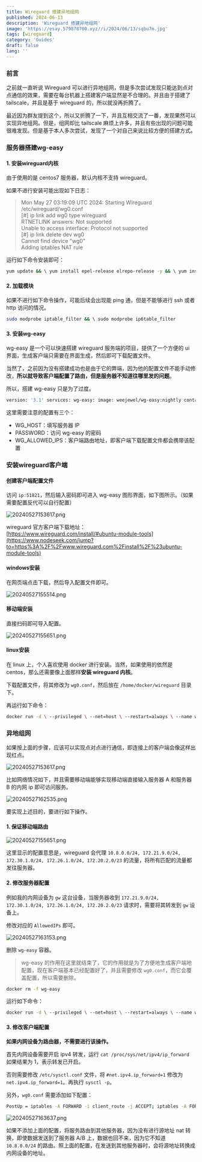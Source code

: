```yaml
---
title: Wireguard 搭建异地组网
published: 2024-06-13
description: 'Wireguard 搭建异地组网'
image: 'https://esay.579878700.xyz//i/2024/06/13/sqbu7m.jpg'
tags: [wireguard]
category: 'Guides'
draft: false 
lang: ''
---
```

### 前言

之前就一直听说 Wireguard 可以进行异地组网，但是多次尝试发现只能达到点对点通信的效果，需要在每台机器上搭建客户端显然是不合理的。并且由于搭建了 tailscale，并且是基于 wireguard 的，所以就没再折腾了。

最近因为群友提到这个，所以又折腾了一下，并且互相交流了一番，发现果然可以实现异地组网。但是，组网却比 tailscale 麻烦上许多，并且有些出现的问题可能很难发现。但是基于本人多次尝试，发现了一个对自己来说比较方便的搭建方式。

### 服务器搭建wg-easy

#### 1\. 安装wireguard内核

由于使用的是 centos7 服务器，默认内核不支持 wireguard。

如果不进行安装可能出现如下日志：

> Mon May 27 03:19:09 UTC 2024: Starting Wireguard /etc/wireguard/wg0.conf  
> \[#\] ip link add wg0 type wireguard  
> RTNETLINK answers: Not supported  
> Unable to access interface: Protocol not supported  
> \[#\] ip link delete dev wg0  
> Cannot find device "wg0"  
> Adding iptables NAT rule

运行如下命令安装即可：

```sh
yum update && \ yum install epel-release elrepo-release -y && \ yum install yum-plugin-elrepo -y && \ yum install kmod-wireguard wireguard-tools -y
```

#### 2\. 加载模块

如果不进行如下命令操作，可能后续会出现能 ping 通，但是不能够进行 ssh 或者 http 访问的情况。

```sh
sudo modprobe iptable_filter && \ sudo modprobe ip6table_filter
```

#### 3\. 安装wg-easy

wg-easy 是一个可以快速搭建 wireguard 服务端的项目，提供了一个方便的 ui 界面，生成客户端只需要在界面生成，然后即可下载配置文件。

当然了，之前因为没有搭建成功也是由于它的弊端，因为他的配置文件不能手动修改，**所以就导致客户端配置了路由，但是服务器不知道往哪里发的问题**。

所以，搭建 wg-easy 只是为了过度。

```sh
version: '3.1' services: wg-easy: image: weejewel/wg-easy:nightly container_name: wg-easy environment: - WG_HOST=<Server IP> - PASSWORD=<PASSWORD> - WG_ALLOWED_IPS=10.8.0.0/24 - WG_PERSISTENT_KEEPALIVE=25 - WG_DEFAULT_DNS=114.114.114.114 - UI_TRAFFIC_STATS=true volumes: - /home/docker/wireguard:/etc/wireguard network_mode: "host" # 51820 为 wireguard 数据传输的端口，51821 为 wg-easy 端口 # ports: # - 51820:51820/udp # - 51821:51821/tcp cap_add: - NET_ADMIN - SYS_MODULE privileged: true restart: unless-stopped
```

这里需要注意的配置有三个：

-   WG\_HOST：填写服务器 IP
-   PASSWORD：访问 wg-easy 的密码
-   WG\_ALLOWED\_IPS：客户端路由地址，即客户端下载配置文件都会携带该配置

### 安装wireguard客户端

#### 创建客户端配置文件

访问 `ip:51821`，然后输入密码即可进入 wg-easy 图形界面，如下图所示。（如果需要配置反代可以自行配置）

![20240527153617.png](https://img.amjun.com/uploads/2024/05/665437f709cbc.png)

wireguard 官方客户端下载地址：[https://www.wireguard.com/install/#ubuntu-module-tools](https://www.nodeseek.com/jump?to=https%3A%2F%2Fwww.wireguard.com%2Finstall%2F%23ubuntu-module-tools)

#### windows安装

在网页端点击下载，然后导入配置文件即可。

![20240527155514.png](https://img.amjun.com/uploads/2024/05/66543c67c40c0.png)

#### 移动端安装

直接扫码即可导入配置。

![20240527155651.png](https://img.amjun.com/uploads/2024/05/66543cc9892b2.png)

#### linux安装

在 linux 上，个人喜欢使用 docker 进行安装。当然，如果使用的依然是 centos，那么还需要像上面那样**安装 wireguard 内核**。

下载配置文件，将其修改为 `wg0.conf`，然后放在 `/home/docker/wireguard` 目录下。

再运行如下命令：

```sh
docker run -d \ --privileged \ --net=host \ --restart=always \ --name wireguard-client \ --cap-add NET_ADMIN \ --cap-add SYS_MODULE \ -v /home/docker/wireguard/wg0.conf:/etc/wireguard/wg0.conf \ --restart unless-stopped \ cmulk/wireguard-docker:alpine
```

### 异地组网

如果按上面的步骤，应该可以实现点对点进行通信，即连接上的客户端会像这样出现红点。

![20240527153617.png](https://img.amjun.com/uploads/2024/05/665437f709cbc.png)

比如网络情况如下，并且需要移动端能够实现移动端直接输入服务器 A 和服务器 B 的内网 ip 即可访问服务。

![20240527162535.png](https://img.amjun.com/uploads/2024/05/6654438520010.png)

要实现上述目的，要进行如下操作。

#### 1\. 保证移动端路由

![20240527155651.png](https://img.amjun.com/uploads/2024/05/66543cc9892b2.png)

这里显示的配置意思是，wireguard 会代理 `10.8.0.0/24, 172.21.9.0/24, 172.30.1.0/24, 172.26.1.0/24, 172.20.2.0/23` 的流量，将所有匹配的流量都发往服务器。

#### 2\. 修改服务器配置

例如我的内网设备为 `gw` 这台设备，当服务器收到 `172.21.9.0/24, 172.30.1.0/24, 172.26.1.0/24, 172.20.2.0/23` 请求时，需要将其转发到 `gw` 设备上。

修改对应的 `AllowedIPs` 即可。

![20240527163153.png](https://img.amjun.com/uploads/2024/05/665444ff695d9.png)

删除 `wg-easy` 容器。

> wg-easy 的作用在这里就结束了，它的作用就是为了方便地生成客户端地配置，现在客户端基本已经配置好了，并且需要修改 `wg0.conf`，而它会覆盖配置，所以需要删除。

```sh
docker rm -f wg-easy
```

运行如下命令：

```sh
docker run -d \ --privileged \ --net=host \ --restart=always \ --name wireguard-client \ --cap-add NET_ADMIN \ --cap-add SYS_MODULE \ -v /home/docker/wireguard/wg0.conf:/etc/wireguard/wg0.conf \ --restart unless-stopped \ cmulk/wireguard-docker:alpine
```

#### 3\. 修改客户端配置

**如果内网设备为路由器，不需要进行该操作。**

首先内网设备需要开启 ipv4 转发，运行 `cat /proc/sys/net/ipv4/ip_forward` 如果结果为 1，表示转发已开启。

否则需要修改 `/etc/sysctl.conf` 文件，将 `#net.ipv4.ip_forward=1` 修改为 `net.ipv4.ip_forward=1`。再执行 `sysctl -p`。

另外，`wg0.conf` 需要添加如下配置：

```sh
PostUp = iptables -A FORWARD -i client_route -j ACCEPT; iptables -A FORWARD -o client_route -j ACCEPT; iptables -t nat -A POSTROUTING -o eth0 -j MASQUERADE; iptables -A FORWARD -i eth0 -j ACCEPT; iptables -A FORWARD -o eth0 -j ACCEPT; iptables -t nat -A POSTROUTING -o client_route -j MASQUERADE PostDown = iptables -D FORWARD -i client_route -j ACCEPT; iptables -D FORWARD -o client_route -j ACCEPT; iptables -t nat -D POSTROUTING -o eth0 -j MASQUERADE; iptables -D FORWARD -i eth0 -j ACCEPT; iptables -D FORWARD -o eth0 -j ACCEPT; iptables -t nat -D POSTROUTING -o client_route -j MASQUERADE
```

![20240527163637.png](https://img.amjun.com/uploads/2024/05/6654461a5942c.png)

如果不添加上面的配置，将服务路由到其他服务器，因为没有进行源地址 nat 转换，即使数据发送到了服务器 A/B 上，数据也回不来，因为它不知道 `10.8.0.0/24` 的路由。照上面的配置，在发送到其他服务器时，会将源地址转换成内网设备的地址。